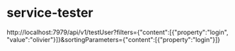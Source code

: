 # service-tester

http://localhost:7979/api/v1/testUser?filters={"content":[{"property":"login", "value":"olivier"}]}&sortingParameters={"content":[{"property":"login"}]}